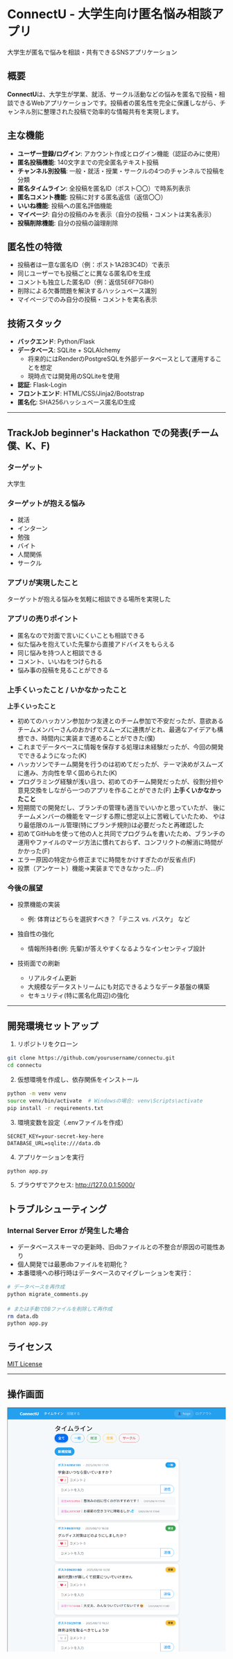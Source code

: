 # ConnectU - 大学生向け匿名悩み相談アプリ

大学生が匿名で悩みを相談・共有できるSNSアプリケーション

## 概要

**ConnectU**は、大学生が学業、就活、サークル活動などの悩みを匿名で投稿・相談できるWebアプリケーションです。投稿者の匿名性を完全に保護しながら、チャンネル別に整理された投稿で効率的な情報共有を実現します。

## 主な機能

- **ユーザー登録/ログイン**: アカウント作成とログイン機能（認証のみに使用）
- **匿名投稿機能**: 140文字までの完全匿名テキスト投稿
- **チャンネル別投稿**: 一般・就活・授業・サークルの4つのチャンネルで投稿を分類
- **匿名タイムライン**: 全投稿を匿名ID（ポスト〇〇）で時系列表示
- **匿名コメント機能**: 投稿に対する匿名返信（返信〇〇）
- **いいね機能**: 投稿への匿名評価機能
- **マイページ**: 自分の投稿のみを表示（自分の投稿・コメントは実名表示）
- **投稿削除機能**: 自分の投稿の論理削除

## 匿名性の特徴

- 投稿者は一意な匿名ID（例：ポスト1A2B3C4D）で表示
- 同じユーザーでも投稿ごとに異なる匿名IDを生成
- コメントも独立した匿名ID（例：返信5E6F7G8H）
- 削除による欠番問題を解決するハッシュベース識別
- マイページでのみ自分の投稿・コメントを実名表示

## 技術スタック

- **バックエンド**: Python/Flask
- **データベース**: SQLite + SQLAlchemy
  - 将来的にはRenderのPostgreSQLを外部データベースとして運用することを想定
  - 現時点では開発用のSQLiteを使用
- **認証**: Flask-Login
- **フロントエンド**: HTML/CSS/Jinja2/Bootstrap
- **匿名化**: SHA256ハッシュベース匿名ID生成

---

## TrackJob beginner's Hackathon での発表(チーム僕、K、F)

### ターゲット

大学生

### ターゲットが抱える悩み

- 就活
- インターン
- 勉強
- バイト
- 人間関係
- サークル

### アプリが実現したこと

ターゲットが抱える悩みを気軽に相談できる場所を実現した

### アプリの売りポイント

- 匿名なので対面で言いにくいことも相談できる
- 似た悩みを抱えていた先輩から直接アドバイスをもらえる
- 同じ悩みを持つ人と相談できる
- コメント、いいねをつけられる
- 悩み事の投稿を見ることができる

### 上手くいったこと / いかなかったこと

**上手くいったこと**
- 初めてのハッカソン参加かつ友達とのチーム参加で不安だったが、意欲あるチームメンバーさんのおかげでスムーズに連携がとれ、最適なアイデアも構想でき、時間内に実装まで進めることができた(僕)
- これまでデータベースに情報を保存する処理は未経験だったが、今回の開発でできるようになった(K)
- ハッカソンでチーム開発を行うのは初めてだったが、テーマ決めがスムーズに進み、方向性を早く固められた(K)
- プログラミング経験が浅い且つ、初めてのチーム開発だったが、役割分担や意見交換をしながら一つのアプリを作ることができた(F)
**上手くいかなかったこと**
- 短期間での開発だし、ブランチの管理も適当でいいかと思っていたが、
後にチームメンバーの機能をマージする際に想定以上に苦戦していたため、
やはり最低限のルール管理(特にブランチ規則)は必要だったと再確認した
- 初めてGitHubを使って他の人と共同でプログラムを書いたため、ブランチの運用やファイルのマージ方法に慣れておらず、コンフリクトの解消に時間がかかった(F)
- エラー原因の特定から修正までに時間をかけすぎたのが反省点(F)
- 投票（アンケート）機能→実装までできなかった…(F)

### 今後の展望

- 投票機能の実装
  - 例: 体育はどちらを選択すべき？「テニス vs. バスケ」 など

- 独自性の強化
  - 情報所持者(例: 先輩)が答えやすくなるようなインセンティブ設計

- 技術面での刷新
  - リアルタイム更新
  - 大規模なデータストリームにも対応できるようなデータ基盤の構築
  - セキュリティ(特に匿名化周辺)の強化

---

## 開発環境セットアップ

1. リポジトリをクローン
```bash
git clone https://github.com/yourusername/connectu.git
cd connectu
```

2. 仮想環境を作成し、依存関係をインストール
```bash
python -m venv venv
source venv/bin/activate  # Windowsの場合: venv\Scripts\activate
pip install -r requirements.txt
```

3. 環境変数を設定（.envファイルを作成）
```
SECRET_KEY=your-secret-key-here
DATABASE_URL=sqlite:///data.db
```

4. アプリケーションを実行
```bash
python app.py
```

5. ブラウザでアクセス: http://127.0.0.1:5000/

## トラブルシューティング

### Internal Server Error が発生した場合

- データベーススキーマの更新時、旧dbファイルとの不整合が原因の可能性あり
- 個人開発では最悪dbファイルを初期化？
- 本番環境への移行時はデータベースのマイグレーションを実行：

```bash
# データベースを再作成
python migrate_comments.py

# または手動でDBファイルを削除して再作成
rm data.db
python app.py
```

## ライセンス

[MIT License](LICENSE)

---


## 操作画面
![alt text](image.png)